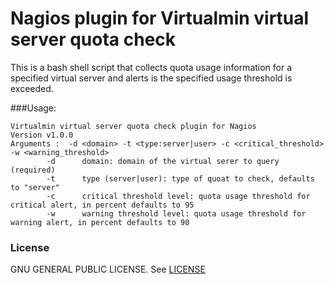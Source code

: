 # Nagios plugin for Virtualmin virtual server quota check

This is a bash shell script that collects quota usage information for a specified virtual server and alerts is the specified usage threshold is exceeded.

###Usage:

```
Virtualmin virtual server quota check plugin for Nagios
Version v1.0.0
Arguments :  -d <domain> -t <type:server|user> -c <critical_threshold> -w <warning_threshold>
        -d      domain: domain of the virtual serer to query (required)
        -t      type (server|user): type of quoat to check, defaults to "server"
        -c      critical threshold level: quota usage threshold for critical alert, in percent defaults to 95
        -w      warning threshold level: quota usage threshold for warning alert, in percent defaults to 90
```

### License

GNU GENERAL PUBLIC LICENSE. See [LICENSE](LICENSE)

